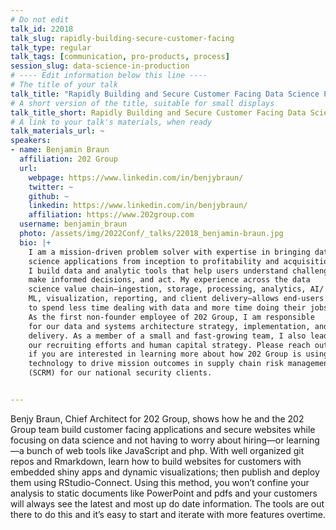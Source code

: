```yaml
---
# Do not edit
talk_id: 22018
talk_slug: rapidly-building-secure-customer-facing
talk_type: regular
talk_tags: [communication, pro-products, process]
session_slug: data-science-in-production
# ---- Edit information below this line ----
# The title of your talk
talk_title: "Rapidly Building and Secure Customer Facing Data Science Products: How to Prototype and Deploy Applications and Portals with Rmarkdown and Rstudio-Connect"
# A short version of the title, suitable for small displays
talk_title_short: Rapidly Building and Secure Customer Facing Data Science Products
# A link to your talk's materials, when ready
talk_materials_url: ~
speakers:
- name: Benjamin Braun
  affiliation: 202 Group
  url:
    webpage: https://www.linkedin.com/in/benjybraun/
    twitter: ~
    github: ~
    linkedin: https://www.linkedin.com/in/benjybraun/
    affiliation: https://www.202group.com
  username: benjamin_braun
  photo: /assets/img/2022Conf/_talks/22018_benjamin-braun.jpg
  bio: |+
    I am a mission-driven problem solver with expertise in bringing data
    science applications from inception to profitability and acquisition.
    I build data and analytic tools that help users understand challenges,
    make informed decisions, and act. My experience across the data
    science value chain—ingestion, storage, processing, analytics, AI/
    ML, visualization, reporting, and client delivery—allows end-users
    to spend less time dealing with data and more time doing their jobs.
    As the first non-founder employee of 202 Group, I am responsible
    for our data and systems architecture strategy, implementation, and
    delivery. As a member of a small and fast-growing team, I also lead
    our recruiting efforts and human capital strategy. Please reach out
    if you are interested in learning more about how 202 Group is using
    technology to drive mission outcomes in supply chain risk management
    (SCRM) for our national security clients.


---
```


<!-- ABSTRACT ----
Please write abstract below. You may use simple markdown (links, code style, bold, italics)
-->

Benjy Braun, Chief Architect for 202 Group, shows how he and the 202 Group
team build customer facing applications and secure websites while focusing on
data science and not having to worry about hiring—or learning—a bunch of web
tools like JavaScript and php. With well organized git repos and Rmarkdown,
learn how to build websites for customers with embedded shiny apps and dynamic
visualizations; then publish and deploy them using RStudio-Connect. Using this
method, you won’t confine your analysis to static documents like PowerPoint
and pdfs and your customers will always see the latest and most up do date
information. The tools are out there to do this and it’s easy to start and
iterate with more features overtime.
